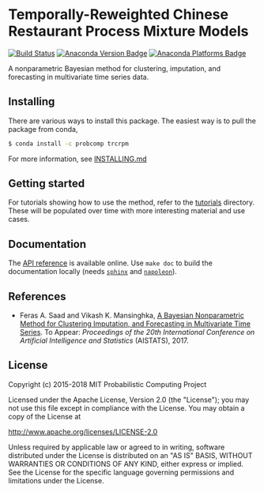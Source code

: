 # Temporally-Reweighted Chinese Restaurant Process Mixture Models

[![Build Status](https://travis-ci.org/probcomp/trcrpm.svg?branch=master)](https://travis-ci.org/probcomp/trcrpm)
[![Anaconda Version Badge](https://anaconda.org/probcomp/trcrpm/badges/version.svg)](https://anaconda.org/probcomp/trcrpm)
[![Anaconda Platforms Badge](https://anaconda.org/probcomp/trcrpm/badges/platforms.svg)](https://anaconda.org/probcomp/trcrpm)


A nonparametric Bayesian method for clustering, imputation, and forecasting
in multivariate time series data.

## Installing

There are various ways to install this package. The easiest way is to pull
the package from conda,

```bash
$ conda install -c probcomp trcrpm
```

For more information, see [INSTALLING.md](./INSTALLING.md)

## Getting started

For tutorials showing how to use the method, refer to the
[tutorials](./tutorials) directory. These will be populated over time with more
interesting material and use cases.

## Documentation

The [API reference](https://probcomp-1.csail.mit.edu/trcrpm/doc/api.html) is
available online. Use `make doc` to build the documentation locally (needs
[`sphinx`](http://www.sphinx-doc.org/en/stable/install.html) and
[`napoleon`](https://sphinxcontrib-napoleon.readthedocs.io/en/latest/)).

## References

* Feras A. Saad and Vikash K. Mansinghka, [A Bayesian Nonparametric Method for
  Clustering Imputation, and Forecasting in Multivariate Time
  Series](https://arxiv.org/abs/1710.06900). To Appear: _Proceedings of the 20th
  International Conference on Artificial Intelligence and Statistics_ (AISTATS),
  2017.

## License

Copyright (c) 2015-2018 MIT Probabilistic Computing Project

Licensed under the Apache License, Version 2.0 (the "License");
you may not use this file except in compliance with the License.
You may obtain a copy of the License at

   http://www.apache.org/licenses/LICENSE-2.0

Unless required by applicable law or agreed to in writing, software
distributed under the License is distributed on an "AS IS" BASIS,
WITHOUT WARRANTIES OR CONDITIONS OF ANY KIND, either express or implied.
See the License for the specific language governing permissions and
limitations under the License.
